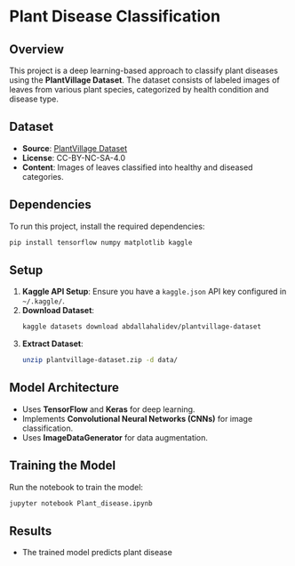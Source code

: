 # Plant Disease Classification

## Overview
This project is a deep learning-based approach to classify plant diseases using the **PlantVillage Dataset**. The dataset consists of labeled images of leaves from various plant species, categorized by health condition and disease type.

## Dataset
- **Source**: [PlantVillage Dataset](https://www.kaggle.com/datasets/abdallahalidev/plantvillage-dataset)
- **License**: CC-BY-NC-SA-4.0
- **Content**: Images of leaves classified into healthy and diseased categories.

## Dependencies
To run this project, install the required dependencies:
```bash
pip install tensorflow numpy matplotlib kaggle
```

## Setup
1. **Kaggle API Setup**: Ensure you have a `kaggle.json` API key configured in `~/.kaggle/`.
2. **Download Dataset**:
   ```bash
   kaggle datasets download abdallahalidev/plantvillage-dataset
   ```
3. **Extract Dataset**:
   ```bash
   unzip plantvillage-dataset.zip -d data/
   ```

## Model Architecture
- Uses **TensorFlow** and **Keras** for deep learning.
- Implements **Convolutional Neural Networks (CNNs)** for image classification.
- Uses **ImageDataGenerator** for data augmentation.

## Training the Model
Run the notebook to train the model:
```bash
jupyter notebook Plant_disease.ipynb
```

## Results
- The trained model predicts plant disease
